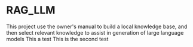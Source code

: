 # RAG_LLM
This project use the owner's manual to build a local knowledge base, and then select relevant knowledge to assist in generation of large language models
This a test
This is the second test
